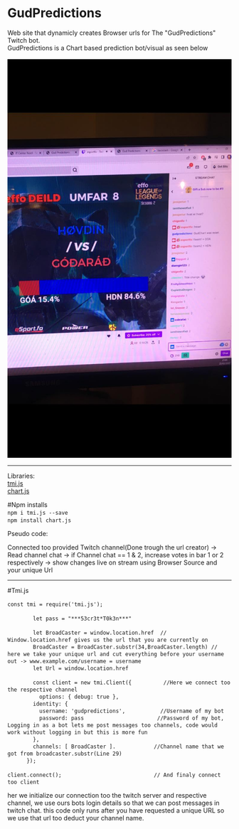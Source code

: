 

# GudPredictions
Web site that dynamicly creates Browser urls for The "GudPredictions" Twitch bot.<br/>
GudPredictions is a Chart based prediction bot/visual as seen below<br/><br/>
![GudPredictions in action](https://github.com/Raygud/GudPredictions/blob/main/277176984_4963350867088086_3789456981045879338_n.jpeg?raw=true)
 _______________________________________________

Libraries:
<br/>[tmi.js](https://tmijs.com/)
<br/>[chart.js](https://www.chartjs.org/)

#Npm installs
<br/> ```npm i tmi.js --save```
<br/> ```npm install chart.js```

Pseudo code:

Connected too provided Twitch channel(Done trough the url creator) -> Read channel chat -> if Channel chat == 1 & 2, increase votes in bar 1 or 2 respectively -> show changes live on stream using Browser Source and your unique Url

  _______________________________________________

#Tmi.js

```
const tmi = require('tmi.js');

        let pass = "***53cr3t*T0k3n***"

        let BroadCaster = window.location.href  // Window.location.href gives us the url that you are currently on
        BroadCaster = BroadCaster.substr(34,BroadCaster.length) // here we take your unique url and cut everything before your username out -> www.example.com/username = username
        let Url = window.location.href

        const client = new tmi.Client({          //Here we connect too the respective channel
          options: { debug: true },
        identity: { 
          username: 'gudpredictions',           //Username of my bot
          password: pass                       //Password of my bot, Logging in as a bot lets me post messages too channels, code would work without logging in but this is more fun
        },
        channels: [ BroadCaster ].            //Channel name that we got from broadcaster.substr(Line 29)
      });

client.connect();                             // And finaly connect too client
```

her we initialize our connection too the twitch server and respective channel, we use ours bots login details so that we can post messages in twitch chat.
this code only runs after you have requested a unique URL so we use that url too deduct your channel name.


